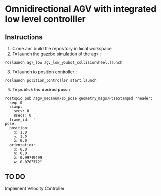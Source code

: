 # Omnidirectional AGV with integrated low level controlller                                                                                                                                                          

## Instructions

1. Clone and build the repository in local workspace
2. To launch the gazebo simulation of the agv :
```shell
roslaunch agv_low agv_low_youbot_collisionwheel.launch
```
3. To launch to position controller :
```shell
roslaunch position_controller start.launch
```
4. To publish the desired pose :
```shell
rostopic pub /agv_mecanum/sp_pose geometry_msgs/PoseStamped "header: 
  seq: 0
  stamp:
    secs: 0
    nsecs: 0
  frame_id: ''
pose:
  position:
    x: 1.0 
    y: 1.0 
    z: 0.0 
  orientation:
    x: 0.0 
    y: 0.0 
    z: 0.99749499
    w: 0.0707372"
```

## TO DO
Implement Velocity Controller
